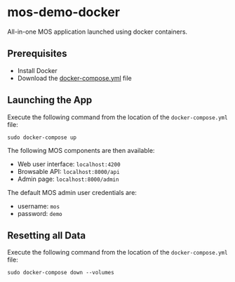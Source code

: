 # mos-demo-docker

All-in-one MOS application launched using docker containers.

## Prerequisites

* Install Docker
* Download the [docker-compose.yml](docker-compose.yml) file

## Launching the App

Execute the following command from the location of the `docker-compose.yml` file:
```
sudo docker-compose up
```

The following MOS components are then available:
* Web user interface: ``localhost:4200``
* Browsable API: ``localhost:8000/api``
* Admin page: ``localhost:8000/admin``

The default MOS admin user credentials are:
* username: ``mos``
* password: ``demo``

## Resetting all Data

Execute the following command from the location of the `docker-compose.yml` file:
```
sudo docker-compose down --volumes
```
